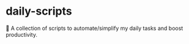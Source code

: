 # daily-scripts
🚀 A collection of scripts to automate/simplify my daily tasks and boost productivity.
